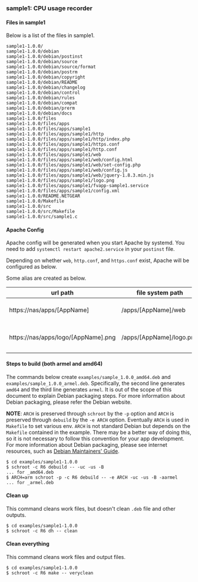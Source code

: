### sample1: CPU usage recorder
#### Files in sample1
Below is a list of the files in sample1.

```
sample1-1.0.0/
sample1-1.0.0/debian
sample1-1.0.0/debian/postinst
sample1-1.0.0/debian/source
sample1-1.0.0/debian/source/format
sample1-1.0.0/debian/postrm
sample1-1.0.0/debian/copyright
sample1-1.0.0/debian/README
sample1-1.0.0/debian/changelog
sample1-1.0.0/debian/control
sample1-1.0.0/debian/rules
sample1-1.0.0/debian/compat
sample1-1.0.0/debian/prerm
sample1-1.0.0/debian/docs
sample1-1.0.0/files
sample1-1.0.0/files/apps
sample1-1.0.0/files/apps/sample1
sample1-1.0.0/files/apps/sample1/http
sample1-1.0.0/files/apps/sample1/http/index.php
sample1-1.0.0/files/apps/sample1/https.conf
sample1-1.0.0/files/apps/sample1/http.conf
sample1-1.0.0/files/apps/sample1/web
sample1-1.0.0/files/apps/sample1/web/config.html
sample1-1.0.0/files/apps/sample1/web/set-config.php
sample1-1.0.0/files/apps/sample1/web/config.js
sample1-1.0.0/files/apps/sample1/web/jquery-1.8.3.min.js
sample1-1.0.0/files/apps/sample1/logo.png
sample1-1.0.0/files/apps/sample1/fvapp-sample1.service
sample1-1.0.0/files/apps/sample1/config.xml
sample1-1.0.0/README.NETGEAR
sample1-1.0.0/Makefile
sample1-1.0.0/src
sample1-1.0.0/src/Makefile
sample1-1.0.0/src/sample1.c
```
#### Apache Config
Apache config will be generated when you start Apache by systemd. You need to add `systemctl restart apache2.service` in your `postinst` file.

Depending on whether `web`, `http.conf`, and `https.conf` exist, Apache will be configured as below.

Some alias are created as below.

| url path | file system path | Note |
|----------|------------------|------|
| https://nas/apps/[AppName]  | /apps/[AppName]/web | If `web` folder exists.|
| https://nas/apps/logo/[AppName].png | /apps/[AppName]/logo.png | If `logo.png` file exists. |
#### Steps to build (both armel and amd64)
The commands below create `examples/sample_1.0.0_amd64.deb` and `examples/sample_1.0.0_armel.deb`. Specifically, the second line generates `amd64` and the third line generates `armel`. It is out of the scope of this document to explain Debian packaging steps. For more information about Debian packaging, please refer the Debian website.

**NOTE**: `ARCH` is preserved through `schroot` by the `-p` option and `ARCH` is preserved through `debuild` by the `-e ARCH` option. Eventually `ARCH` is used in `Makefile` to set various env. `ARCH` is not standard Debian but depends on the `Makefile` contained in the example. There may be a better way of doing this, so it is not necessary to follow this convention for your app development. For more information about Debian packaging, please see internet resources, such as [Debian Maintainers' Guide](http://www.debian.org/doc/manuals/maint-guide/build.en.html "Debian Maintainers' Guide").

```
$ cd examples/sample1-1.0.0
$ schroot -c R6 debuild -- -uc -us -B                                  ... for _amd64.deb
$ ARCH=arm schroot -p -c R6 debuild -- -e ARCH -uc -us -B -aarmel      ... for _armel.deb
```
#### Clean up
This command cleans work files, but doesn't clean `.deb` file and other outputs.

```
$ cd examples/sample1-1.0.0
$ schroot -c R6 dh -- clean
```
#### Clean everything
This command cleans work files and output files.

```
$ cd examples/sample1-1.0.0
$ schroot -c R6 make -- veryclean
```
